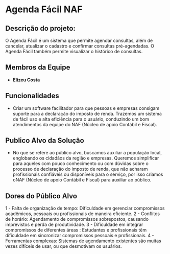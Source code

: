 # Agenda Fácil NAF

## Descrição do projeto:

O Agenda Fácil é um sistema que permite agendar consultas, além de cancelar, atualizar o cadastro e confirmar consultas pré-agendadas. O Agenda Fácil também permite visualizar o histórico de consultas.
  
## Membros da Equipe
- **Elizeu Costa**
 
## Funcionalidades

  - Criar um software facilitador para que pessoas e empresas consigam suporte para a declaração do imposto de renda. Trazemos um sistema de fácil uso e alta eficiência para o usuário, conduzindo um bom atendimentos da equipe do NAF (Núcleo de apoio Contábil e Fiscal).

## Publico Alvo da Solução
- No que se refere ao público alvo, buscamos auxiliar a população local, englobando os cidadãos da região e empresas. Queremos simplificar para aqueles com pouco conhecimento ou com dúvidas sobre o processo de declaração do imposto de renda, que não acharam profissionais confiáveis ou disponíveis para o serviço, por isso criamos oNAF (Núcleo de apoio Contábil e Fiscal) para auxiliar ao público.
 
## Dores do Público Alvo
1 - Falta de organização de tempo: Dificuldade em gerenciar compromissos acadêmicos, pessoais ou profissionais de maneira eficiente.
2 - Conflitos de horário: Agendamento de compromissos sobrepostos, causando imprevistos e perda de produtividade.
3 - Dificuldade em integrar compromissos de diferentes áreas : Estudantes e profissionais têm dificuldade em sincronizar compromissos pessoais e profissionais.
4 - Ferramentas complexas: Sistemas de agendamento existentes são muitas vezes difíceis de usar, ou que desmotivam os usuários.

  
